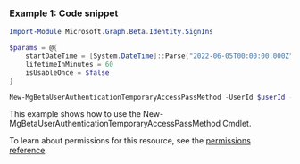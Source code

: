 ### Example 1: Code snippet

```powershellImport-Module Microsoft.Graph.Beta.Identity.SignIns

$params = @{
	startDateTime = [System.DateTime]::Parse("2022-06-05T00:00:00.000Z")
	lifetimeInMinutes = 60
	isUsableOnce = $false
}

New-MgBetaUserAuthenticationTemporaryAccessPassMethod -UserId $userId -BodyParameter $params
```
This example shows how to use the New-MgBetaUserAuthenticationTemporaryAccessPassMethod Cmdlet.
To learn about permissions for this resource, see the [permissions reference](/graph/permissions-reference).

